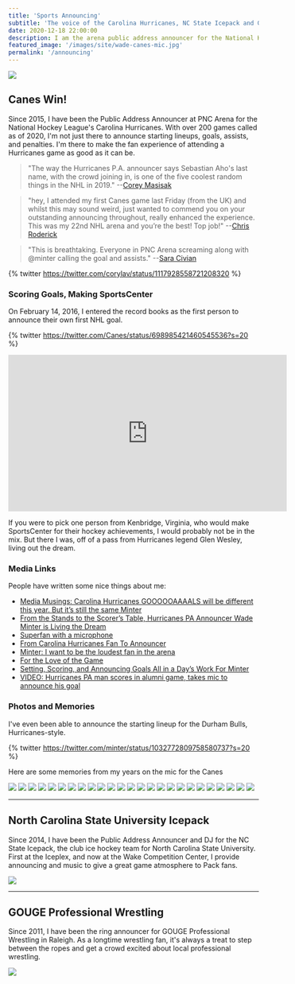 ```yaml
---
title: 'Sports Announcing'
subtitle: 'The voice of the Carolina Hurricanes, NC State Icepack and GOUGE Wrestling'
date: 2020-12-18 22:00:00
description: I am the arena public address announcer for the National Hockey League's Carolina Hurricanes and ACCHL's NC State Icepack, along with the ring announcer for GOUGE Professional Wrestling.
featured_image: '/images/site/wade-canes-mic.jpg'
permalink: '/announcing'
---
```


![](/images/site/wade-scores.jpg)

## Canes Win!

Since 2015, I have been the Public Address Announcer at PNC Arena for the National Hockey League's Carolina Hurricanes. With over 200 games called as of 2020, I'm not just there to announce starting lineups, goals, assists, and penalties. I'm there to make the fan experience of attending a Hurricanes game as good as it can be.

> "The way the Hurricanes P.A. announcer says Sebastian Aho's last name, with the crowd joining in, is one of the five coolest random things in the NHL in 2019." --[Corey Masisak](https://twitter.com/cmasisak22/status/1190766985266835458?s=20)


> "hey, I attended my first Canes game last Friday (from the UK) and whilst this may sound weird, just wanted to commend you on your outstanding announcing throughout, really enhanced the experience. This was my 22nd NHL arena and you’re the best! Top job!" --[Chris Roderick](https://twitter.com/croderick1982/status/1103789471579938816?s=20)

> "This is breathtaking. Everyone in PNC Arena screaming along with
@minter calling the goal and assists." --[Sara Civian](https://twitter.com/SaraCivian/status/1113976493632315393)

{% twitter https://twitter.com/corylav/status/1117928558721208320 %}

### Scoring Goals, Making SportsCenter

On February 14, 2016, I entered the record books as the first person to announce their own first NHL goal.

{% twitter https://twitter.com/Canes/status/698985421460545536?s=20 %}

<iframe width="560" height="315" src="https://www.youtube.com/embed/aoKOmg7SHSY" frameborder="0" allow="accelerometer; autoplay; clipboard-write; encrypted-media; gyroscope; picture-in-picture" allowfullscreen></iframe>

If you were to pick one person from Kenbridge, Virginia, who would make SportsCenter for their hockey achievements, I would probably not be in the mix. But there I was, off of a pass from Hurricanes legend Glen Wesley, living out the dream.

### Media Links

People have written some nice things about me:
* [Media Musings: Carolina Hurricanes GOOOOOAAAALS will be different this year. But it’s still the same Minter](https://www.sportschannel8.com/media-musings-carolina-hurricanes-goooooaaaals-will-be-different-this-year-but-its-still-the-same-minter/)
* [From the Stands to the Scorer’s Table, Hurricanes PA Announcer Wade Minter is Living the Dream](https://www.canescountry.com/2017/1/30/14315014/carolina-hurricanes-public-address-announcer-wade-minter-sportscenter-goal-call)
* [Superfan with a microphone](https://www.sportsengine.com/article/ice-hockey/superfan-microphone)
* [From Carolina Hurricanes Fan To Announcer](https://magazine.wm.edu/online-exclusives/wade-minter.php)
* [Minter: I want to be the loudest fan in the arena](https://www.wralsportsfan.com/hurricanes/audio/17901824/)
* [For the Love of the Game](http://www.tribehockey.com/news/2020/4/13/wademinter)
* [Setting, Scoring, and Announcing Goals All in a Day’s Work For Minter](https://grepbeat.com/2018/11/13/setting-scoring-and-announcing-goals-all-in-a-days-work-for-minter/)
* [VIDEO: Hurricanes PA man scores in alumni game, takes mic to announce his goal](https://www.thescore.com/nhl/news/959996)

### Photos and Memories

I've even been able to announce the starting lineup for the Durham Bulls, Hurricanes-style.

{% twitter https://twitter.com/minter/status/1032772809758580737?s=20 %}

Here are some memories from my years on the mic for the Canes

<div class="gallery" data-columns="3">
	<img src="/images/site/canes-gallery/first-goal-jersey-puck.jpg">
  <img src="/images/site/canes-gallery/helping-in-net.jpg">
  <img src="/images/site/canes-gallery/interview-hamilton.jpg">
  <img src="/images/site/canes-gallery/microphone-view.jpg">
  <img src="/images/site/canes-gallery/penalty-box-door.jpg">
  <img src="/images/site/canes-gallery/wade-200th-game.jpg">
  <img src="/images/site/canes-gallery/wade-at-mic.jpg">
  <img src="/images/site/canes-gallery/wade-center-ice.jpg">
  <img src="/images/site/canes-gallery/wade-david-ayres.jpg">
  <img src="/images/site/canes-gallery/wade-erik-cole-handshake.jpg">
  <img src="/images/site/canes-gallery/wade-erik-cole-trip.jpg">
  <img src="/images/site/canes-gallery/wade-family.jpg">
  <img src="/images/site/canes-gallery/wade-fan.jpg">
  <img src="/images/site/canes-gallery/wade-maniscalco.jpg">
  <img src="/images/site/canes-gallery/wade-stanley-cup.jpg">
  <img src="/images/site/canes-gallery/wade-tv.jpg">
  <img src="/images/site/canes-gallery/family-stormy.jpg">
  <img src="/images/site/canes-gallery/wade-fans-2.jpg">
  <img src="/images/site/canes-gallery/999-whisky.jpg">
  <img src="/images/site/canes-gallery/wade-whalers-night.jpg">
  <img src="/images/site/canes-gallery/wade-dougie.jpg">
  <img src="/images/site/canes-gallery/ecf-ice-sculpture.jpg">
  <img src="/images/site/canes-gallery/pucky.jpg">
  <img src="/images/site/canes-gallery/wade-dougie-svech.jpg">
  <img src="/images/site/canes-gallery/cv-control-room.jpg">

</div>


---

## North Carolina State University Icepack

Since 2014, I have been the Public Address Announcer and DJ for the NC State Icepack, the club ice hockey team for North Carolina State University. First at the Iceplex, and now at the Wake Competition Center, I provide announcing and music to give a great game atmosphere to Pack fans.

![](/images/site/wade-icepack-ring.jpeg)

---

## GOUGE Professional Wrestling

Since 2011, I have been the ring announcer for GOUGE Professional Wrestling in Raleigh. As a longtime wrestling fan, it's always a treat to step between the ropes and get a crowd excited about local professional wrestling.

![](/images/site/wade-gouge-tuxedo-shirt.jpg)
